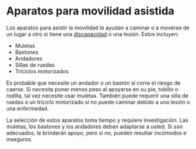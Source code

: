Aparatos para movilidad asistida
================================


Los aparatos para asistir la movilidad le ayudan a caminar o a moverse de un lugar a otro si tiene una [discapacidad](https://medlineplus.gov/spanish/disabilities.html) o una lesión. Estos incluyen:


* Muletas
* Bastones
* Andadores
* Sillas de ruedas
* Triciclos motorizados


Es probable que necesite un andador o un bastón si corre el riesgo de caerse. Si necesita poner menos peso al apoyarse en su pie, tobillo o rodilla, tal vez necesite usar muletas. También puede requerir una silla de ruedas o un triciclo motorizado si no puede caminar debido a una lesión o una enfermedad. 


La selección de estos aparatos toma tiempo y requiere investigación. Las muletas, los bastones y los andadores deben adaptarse a usted. Si son adecuados, le brindarán apoyo, pero si no, pueden resultar incómodos e inseguros. 

